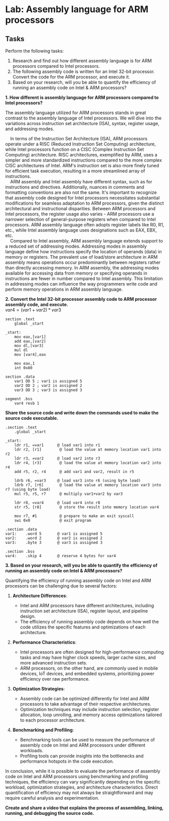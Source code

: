 # Lab: Assembly language for ARM processors

## Tasks
Perform the following tasks:  
1. Research and find out how different assembly language is for ARM processors compared to Intel processors.
2. The following assembly code is written for an Intel 32-bit processor. Convert the code for the ARM processor, and execute it.
3. Based on your research, will you be able to quantify the efficiency of running an assembly code on Intel & ARM processors?


**1. How different is assembly language for ARM processors compared to Intel processors?**

The assembly language utilized for ARM processors stands in great contrast to the assembly language of Intel processors. We will dive into the variations across instruction set architecture (ISA), syntax, register usage, and addressing modes.

&nbsp;&nbsp;&nbsp;&nbsp;In terms of the Instruction Set Architecture (ISA), ARM processors operate under a RISC (Reduced Instruction Set Computing) architecture, while Intel processors function on a CISC (Complex Instruction Set Computing) architecture. RISC architectures, exemplified by ARM, uses a simpler and more standardized instructions compared to the more complex CISC architectures of Intel. ARM's instruction set is also more finely tuned for efficient task execution, resulting in a more streamlined array of instructions.  
&nbsp;&nbsp;&nbsp;&nbsp;ARM assembly and Intel assembly have different syntax, such as for instructions and directives. Additionally, nuances in comments and formatting conventions are also not the same. It's important to recognize that assembly code designed for Intel processors necessitates substantial modifications for seamless adaptation to ARM processors, given the distinct architectural and instructional disparities. Between ARM processors and Intel processors, the register usage also varies - ARM processors use a narrower selection of general-purpose registers when compared to Intel processors. ARM assembly language often adopts register labels like R0, R1, etc., while Intel assembly language uses designations such as EAX, EBX, etc.  
&nbsp;&nbsp;&nbsp;&nbsp;Compared to Intel assembly, ARM assembly language extends support to a reduced set of addressing modes. Addressing modes in assembly language define how instructions specify the location of operands (data) in memory or registers. The prevalent use of load/store architecture in ARM assembly means operations occur predominantly between registers rather than directly accessing memory. In ARM assembly, the addressing modes available for accessing data from memory or specifying operands in instructions are fewer in number compared to Intel assembly. This limitation in addressing modes can influence the way programmers write code and perform memory operations in ARM assembly language.  

**2. Convert the Intel 32-bit processor assembly code to ARM processor assembly code, and execute.**  
$var4 = (var1+var2)*var3$

```assembly
section .text
    global _start

_start:
    mov eax,[var1]
    add eax,[var2]
    mov dl,[var3]
    mul dl
    mov [var4],eax
    
    mov eax,1
    int 0x80

section .data
    var1 DD 5 ; var1 is assigned 5
    var2 DD 2 ; var2 is assigned 2
    var3 DD 3 ; var3 is assigned 3
    
segment .bss
    var4 resb 1
```

**Share the source code and write down the commands used to make the source code executable.**
```assembly
.section .text
    .global _start

_start:
    ldr r1, =var1      @ load var1 into r1
    ldr r2, [r1]        @ load the value at memory location var1 into r2
    ldr r3, =var2      @ load var2 into r3
    ldr r4, [r3]        @ load the value at memory location var2 into r4
    add r5, r2, r4      @ add var1 and var2, result in r5
    
    ldrb r6, =var3     @ load var3 into r6 (using byte load)
    ldrb r7, [r6]       @ load the value at memory location var3 into r7 (using byte load)
    mul r5, r5, r7      @ multiply var1+var2 by var3
    
    ldr r8, =var4      @ load var4 into r8
    str r5, [r8]        @ store the result into memory location var4
    
    mov r7, #1          @ prepare to make an exit syscall
    swi 0x0             @ exit program

.section .data
var1:    .word 5       @ var1 is assigned 5
var2:    .word 2       @ var2 is assigned 2
var3:    .byte 3       @ var3 is assigned 3

.section .bss
var4:    .skip 4       @ reserve 4 bytes for var4
```
**3. Based on your research, will you be able to quantify the efficiency of running an assembly code on Intel & ARM processors?**

Quantifying the efficiency of running assembly code on Intel and ARM processors can be challenging due to several factors:

1. **Architecture Differences**:
   - Intel and ARM processors have different architectures, including instruction set architecture (ISA), register layout, and pipeline design.
   - The efficiency of running assembly code depends on how well the code utilizes the specific features and optimizations of each architecture.

2. **Performance Characteristics**:
   - Intel processors are often designed for high-performance computing tasks and may have higher clock speeds, larger cache sizes, and more advanced instruction sets.
   - ARM processors, on the other hand, are commonly used in mobile devices, IoT devices, and embedded systems, prioritizing power efficiency over raw performance.

3. **Optimization Strategies**:
   - Assembly code can be optimized differently for Intel and ARM processors to take advantage of their respective architectures.
   - Optimization techniques may include instruction selection, register allocation, loop unrolling, and memory access optimizations tailored to each processor architecture.

4. **Benchmarking and Profiling**:
   - Benchmarking tools can be used to measure the performance of assembly code on Intel and ARM processors under different workloads.
   - Profiling tools can provide insights into the bottlenecks and performance hotspots in the code execution.

In conclusion, while it is possible to evaluate the performance of assembly code on Intel and ARM processors using benchmarking and profiling techniques, the efficiency can vary significantly depending on the specific workload, optimization strategies, and architecture characteristics. Direct quantification of efficiency may not always be straightforward and may require careful analysis and experimentation.

**Create and share a video that explains the process of assembling, linking, running, and debugging the source code.**
